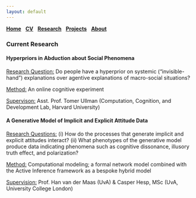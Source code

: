 ```yaml
---
layout: default
---
```


[__Home__](./) &nbsp; [__CV__](./cv.md) &nbsp; [__Research__](./research.md) &nbsp; [__Projects__](./projects.md) &nbsp; [__About__](./about.md)

<!--
#### general interests:
<ins>Topic:</ins> Video Advertising, Targeting Interventions, <br/>
Entertainment Commerce, Incentive Design<br/>
<ins>Method:</ins> Computer Vision, Reinforcement Learning, <br/>
Natural Language Processing, Causal Inference
-->

### Current Research

#### Hyperpriors in Abduction about Social Phenomena

<ins>Research Question:</ins> Do people have a hyperprior on systemic (“invisible-hand”) explanations over agentive explanations of macro-social situations? <br/>

<ins>Method:</ins> An online cognitive experiment <br/>

<ins>Supervison:</ins> Asst. Prof. Tomer Ullman (Computation, Cognition, and Development Lab, Harvard University)

#### A Generative Model of Implicit and Explicit Attitude Data

<ins>Research Questions:</ins> (i) How do the processes that generate implicit and explicit attitudes interact? (ii) What phenotypes of the generative model produce data indicating phenomena such as cognitive dissonance, illusory truth effect, and polarization?

<ins>Method:</ins> Computational modeling; a formal network model combined with the Active Inference framework as a bespoke hybrid model

<ins>Supervision:</ins> Prof. Han van der Maas (UvA) & Casper Hesp, MSc (UvA, University College London)

<!-- ### Past Research

#### Cognitive Processes Underlying Self-Efficacy in Expert, Novice and Beginning Teachers

#### -->
